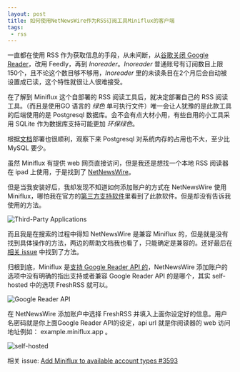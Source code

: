 ```yaml
---
layout: post
title: 如何使用NetNewsWire作为RSS订阅工具Miniflux的客户端
tags:
 - rss
---
```


一直都在使用 RSS 作为获取信息的手段，从未间断，从[谷歌关闭 Google Reader](https://blog.xavierskip.com/2013-04-15-RSS-not-die/)，改用 Feedly，再到 _Inoreader_。_Inoreader_ 普通账号有订阅数目上限150个，且不论这个数目够不够用，_Inoreader_ 里的未读条目在2个月后会自动被设置成已读，这个特性就很让人很难接受。

在了解到 Miniflux 这个自部署的 RSS 阅读工具后，就决定部署自己的 RSS 阅读工具。（而且是使用GO 语言的 *绿色* 单可执行文件）唯一会让人犹豫的是此款工具的后端使用的是 Postgresql 数据库。会不会有点大材小用，有些自用的小工具采用 SQLite 作为数据库支持可能更加 *环保绿色*。

根据[文档](https://miniflux.app/docs/database.html)部署也很顺利，观察下来 Postgresql 对系统内存的占用也不大，至少比 MySQL 要少。

虽然 Miniflux 有提供 web 网页直接访问，但是我还是想找一个本地 RSS 阅读器在 ipad 上使用，于是找到了 [NetNewsWire](https://netnewswire.com/)。

但是当我安装好后，我却发现不知道如何添加账户的方式在 NetNewsWire 使用 Miniflux，哪怕我在官方的[第三方支持软件](https://miniflux.app/docs/apps.html)里看到了此款软件。但是却没有告诉我使用的方法。

![Third-Party Applications](https://f.xavierskip.com:42049/i/4bf46cdc88f99272b28eb18c9ce99d722eb4f38c087bfb5998530d2ffcfa7d3b.jpg)

而且我是在搜索的过程中得知 NetNewsWire 是兼容 Miniflux 的，但是就是没有找到具体操作的方法，两边的帮助文档我也看了，只能确定是兼容的。还好最后在[相关 issue](https://github.com/Ranchero-Software/NetNewsWire/issues/2859#issuecomment-1019066748) 中找到了方法。

归根到底，Miniflux 是[支持 Google Reader API 的](https://miniflux.app/docs/google_reader.html)，NetNewsWire 添加账户的选项中没有明确的指出支持或者兼容 Google Reader API 的是哪个，其实 self-hosted 中的选项 FreshRSS 就可以。

![Google Reader API](https://f.xavierskip.com:42049/i/e055c1f6a4540c2248fe4960fb30a660e40eb1482d8e8c6cd763774f980b59c6.jpg)

在 NetNewsWire 添加账户中选择 FreshRSS 并填入上面你设定好的信息。用户名密码就是你上面Google Reader API的设定，api url 就是你阅读器的 web 访问地址例如： example.miniflux.app 。

![self-hosted](https://f.xavierskip.com:42049/i/3655e20a4ba75a9d0723b1d7b974c839c9331a2514f771c8268d32d0ccefb126.jpg)

相关 issue: [Add Miniflux to available account types #3593](https://github.com/Ranchero-Software/NetNewsWire/issues/3593)